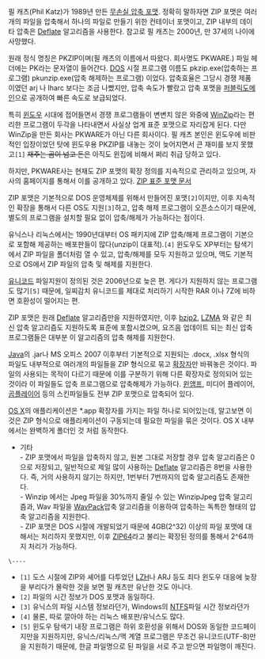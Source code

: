 필 캐츠(Phil Katz)가 1989년 만든 [무손실 압축 포맷](%EB%AC%B4%EC%86%90%EC%8B%A4%20%EC%95%95%EC%B6%95%20%ED%8F%AC%EB%A7%B7.md). 정확히 말하자면 ZIP 포맷은 여러개의 파일을 압축해서 하나의 파일로
만들기 위한 컨테이너 포맷이고, ZIP 내부의 데이타 압축은 [Deflate](Deflate.md) 알고리즘을 사용한다. 참고로 필
캐츠는 2000년, 만 37세의 나이에 사망했다.

원래 정식 명칭은 PKZIP이며(필 캐츠의 이름에서 따왔다. 회사명도 PKWARE.) 파일 헤더에는 PK라는 문자열이 들어간다.
[DOS](DOS.md) 시절 프로그램 이름도 pkzip.exe(압축하는 프로그램) pkunzip.exe(압축 해제하는 프로그램)
이었다. 압축효율은 그당시 경쟁 제품이였던 arj 나 lharc 보다는 조금 나빴지만, 압축 속도가 빨랐고 압축 포맷을 [퍼블릭도메인](%ED%8D%BC%EB%B8%94%EB%A6%AD%20%EB%8F%84%EB%A9%94%EC%9D%B8.md)으로 공개하여
빠른 속도로 보급되었다.

특히 [윈도우](%EC%9C%88%EB%8F%84%EC%9A%B0.md) 시대에 접어들면서 경쟁 프로그램들이 변변치 않은 와중에
[WinZip](WinZip.md)라는 편리한 프로그램이 두각을 나타내면서 사실상 업계 표준 포맷으로 자리잡게 된다. 다만
WinZip을 만든 회사는 PKWARE가 아닌 다른 회사이다. 필 캐츠 본인은 윈도우에 비판적인 입장이었던 탓에 윈도우용 PKZIP를 내놓는
것이 늦어지면서 큰 재미를 보지 못했고`[1]` <del>재주는 곰이 넘고 돈은</del> 아직도 윈집에 비해서 쩌리 취급 당하고 있다.

하지만, PKWARE사는 현재도 ZIP 포맷의 확장 정의를 지속적으로 관리하고 있으며, 자사의 홈페이지를 통해서 이를 공개하고 있다.
[ZIP 표준 포맷 문서](http://www.pkware.com/documents/casestudies/APPNOTE.TXT)

ZIP 포맷은 기본적으로 DOS 운영체제를 위해서 만들어진 포맷`[2]`이지만, 이후 지속적인 확장을 통해서 다른 OS도 지원`[3]`하고,
압축 해제 프로그램이 오픈소스이기 때문에, 별도의 프로그램을 설치할 필요 없이 압축/해제가 가능하다는 점이다.

유닉스나 리눅스에서는 1990년대부터 OS 패키지에 ZIP 압축/해제 프로그램이 기본으로 포함해 제공하는 배포판들이 많다(unzip이
대표적).`[4]` 윈도우도 XP부터는 탐색기에서 ZIP 파일을 폴더처럼 열 수 있고, 압축/해제를 모두 지원하고 있으며, 맥도 기본적으로
OS에서 ZIP 파일의 압축 및 해제를 지원한다.

[유니코드](%EC%9C%A0%EB%8B%88%EC%BD%94%EB%93%9C.md) 파일지원이 정의된 것은 2006년으로 늦은 편.
게다가 지원하지 않는 프로그램도 많기`[5]` 때문에, 일찌감치 유니코드를 제대로 처리하기 시작한 RAR 이나 7Z에 비하면 호환성이
떨어지는 편.

ZIP 포맷은 원래 [Deflate](Deflate.md) 알고리즘만을 지원하였지만, 이후 [bzip2](bzip2.md),
[LZMA](LZMA.md) 와 같은 최신 압축 알고리즘도 지원하도록 표준에 포함시켰으며, 요즈음 업데이트 되는 최신 압축 프로그램들은
대부분 이 알고리즘의 압축 해제를 지원한다.

[Java](Java.md)의 .jar나 MS 오피스 2007 이후부터 기본적으로 지원되는 .docx, .xlsx 형식의 파일도
내부적으로 여러개의 파일들을 ZIP 형식으로 묶고 [확장자](%ED%99%95%EC%9E%A5%EC%9E%90.md)만 바꿔놓은
것이다. 파일의 사용되는 목적이 다르기 때문에 이를 구분하기 위해 다른 확장자로 정의되어 있는 것이라 이 파일들도 압축 프로그램으로
압축해제가 가능하다. [윈앰프](%EC%9C%88%EC%95%B0%ED%94%84.md), 미디어 플레이어,
[곰플레이어](%EA%B3%B0%ED%94%8C%EB%A0%88%EC%9D%B4%EC%96%B4.md) 등의 스킨파일들도 전부 ZIP
포맷으로 압축되어 있다.

[OS X](OS%20X.md)의 애플리케이션은 *.app 확장자를 가지는 파일 하나로 되어있는데, 알고보면 이것은 ZIP 형식으로
애플리케이션이 구동되는데 필요한 파일을 묶은 것이다. OS X 내부에서는 완벽하게 폴더인 것 처럼 동작한다.

  * 기타  
\- ZIP 포맷에서 파일을 압축하지 않고, 원본 그대로 저장할 경우 압축 알고리즘은 0으로 저장되고, 일반적으로 제일 많이 사용하는
[Deflate](Deflate.md) 알고리즘은 8번을 사용한다. 즉, 거의 사용하지 않기는 하지만, 1번부터 7번까지의 압축
알고리즘도 존재한다.  
\- Winzip 에서는 Jpeg 파일을 30%까지 줄일 수 있는 WinzipJpeg 압축 알고리즘과, Wav 파일을
[WavPack](WavPack.md)압축 알고리즘을 이용하여 압축하는 독특한 형태의 압축 알고리즘을 지원한다.  
\- ZIP 포맷은 DOS 시절에 개발되었기 때문에 4GB(2^32) 이상의 파일 포맷에 대해서는 처리하지 못했지만, 이후
[ZIP64](ZIP64.md)라고 불리는 확장된 정의를 통해서 2^64까지 처리가 가능하다.  
  

`\----`

  * `[1]` 도스 시절에 ZIP와 셰어를 다투었던 [LZH](LZH.md)나 ARJ 등도 죄다 윈도우 대응에 늦장을 부리다가 몰락한 것을 보면 필 캐츠만 유난한 것도 아니다.
  * `[2]` 파일의 시간 정보가 DOS 포맷과 동일하다.
  * `[3]` 유닉스의 파일 시스템 정보라던가, Windows의 [NTFS](NTFS.md)파일 시간 정보라던가
  * `[4]` 물론, 따로 깔아야 하는 리눅스 배포판/유닉스도 많다.
  * `[5]` 윈도우 탐색기 내장 프로그램은 하위 호환성을 위해서 DOS와 동일한 코드페이지만을 지원하지만, 유닉스/리눅스/맥 계열 프로그램은 무조건 유니코드(UTF-8)만을 지원하기 때문에, 한글 파일명으로 된 파일을 서로 주고 받으면 파일명이 깨진다. 

